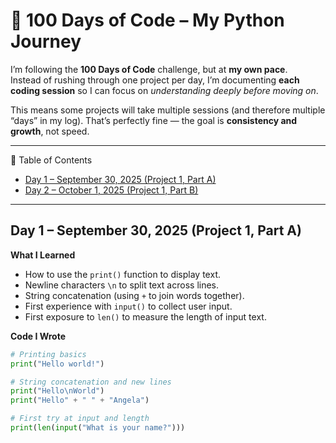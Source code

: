 # 🐍 100 Days of Code – My Python Journey  

I’m following the **100 Days of Code** challenge, but at **my own pace**.  
Instead of rushing through one project per day, I’m documenting **each coding session** so I can focus on *understanding deeply before moving on*.  

This means some projects will take multiple sessions (and therefore multiple “days” in my log). That’s perfectly fine — the goal is **consistency and growth**, not speed.  

---

📑 Table of Contents

- [Day 1 – September 30, 2025 (Project 1, Part A)](#day-1--september-30-2025-project-1-part-a)
- [Day 2 – October 1, 2025 (Project 1, Part B)](#day-2--october-1-2025-project-1-part-b)
---

## Day 1 – September 30, 2025 (Project 1, Part A)  

**What I Learned**  
- How to use the `print()` function to display text.  
- Newline characters `\n` to split text across lines.  
- String concatenation (using `+` to join words together).  
- First experience with `input()` to collect user input.  
- First exposure to `len()` to measure the length of input text.  

**Code I Wrote**  
```python
# Printing basics
print("Hello world!")

# String concatenation and new lines
print("Hello\nWorld")
print("Hello" + " " + "Angela")

# First try at input and length
print(len(input("What is your name?")))
